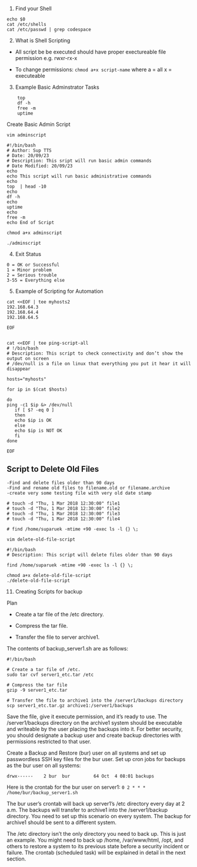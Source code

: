 1. Find your Shell
```
echo $0
cat /etc/shells
cat /etc/passwd | grep codespace
```

2. What is Shell Scripting
- All script be be executed should have proper exectureable file permission e.g. rwxr-rx-x

- To change permissions:
`chmod a+x script-name`
where
 a = all
 x = executeable

3. Example Basic Adminstrator Tasks
```
    top
    df -h
    free -m
    uptime
``` 
Create Basic Admin Script

`vim adminscript`

```
#!/bin/bash
# Author: Sup TTS
# Date: 20/09/23
# Description: This sript will run basic admin commands
# Date Modified: 20/09/23
echo 
echo This script will run basic administrative commands
echo 
top  | head -10
echo
df -h 
echo 
uptime
echo 
free -m
echo End of Script
```

`chmod a+x adminscript`

`./adminscript`

4. Exit Status
```
0 = OK or Successful
1 = Minor problem
2 = Serious trouble
3-55 = Everything else
```

5. Example of Scripting for Automation
```
cat <<EOF | tee myhosts2
192.168.64.3
192.168.64.4
192.168.64.5

EOF

```

```

cat <<EOF | tee ping-script-all
# !/bin/bash
# Description: This script to check connectivity and don’t show the output on screen
# /dev/null is a file on linux that everything you put it hear it will disappear

hosts="myhosts"

for ip in $(cat $hosts)

do 
ping -c1 $ip &> /dev/null
   if [ $? -eq 0 ]
   then
   echo $ip is OK
   else
   echo $ip is NOT OK
   fi
done

EOF

```
## Script to Delete Old Files
```
-Find and delete files older than 90 days
-Find and rename old files to filename.old or filename.archive
-create very some testing file with very old date stamp

# touch -d "Thu, 1 Mar 2018 12:30:00" file1
# touch -d "Thu, 1 Mar 2018 12:30:00" file2
# touch -d "Thu, 1 Mar 2018 12:30:00" file3
# touch -d "Thu, 1 Mar 2018 12:30:00" file4

# find /home/suparuek -mtime +90 -exec ls -l {} \;
```
`vim delete-old-file-script`

```
#!/bin/bash
# Description: This script will delete files older than 90 days

find /home/suparuek -mtime +90 -exec ls -l {} \;
```
```
chmod a+x delete-old-file-script
./delete-old-file-script
```

11. Creating Scripts for backup

Plan

- Create a tar file of the /etc directory.

- Compress the tar file.

- Transfer the file to server archive1.

The contents of backup_server1.sh are as follows:
```
#!/bin/bash

# Create a tar file of /etc.
sudo tar cvf server1_etc.tar /etc

# Compress the tar file
gzip -9 server1_etc.tar

# Transfer the file to archive1 into the /server1/backups directory
scp server1_etc.tar.gz archive1:/server1/backups
```

Save the file, give it execute permission, and it’s ready to use. The /server1/backups directory on the archive1 system should be executable and writeable by the user placing the backups into it. For better security, you should designate a backup user and create backup directories with permissions restricted to that user.

Create a Backup and Restore (bur) user on all systems and set up passwordless SSH key files for the bur user. Set up cron jobs for backups as the bur user on all systems:

`drwx------    2 bur  bur         64 Oct  4 08:01 backups`

Here is the crontab for the bur user on server1:
`0 2 * * * /home/bur/backup_server1.sh`

The bur user’s crontab will back up server1’s /etc directory every day at 2 a.m. The backups will transfer to archive1 into the /server1/backup directory. You need to set up this scenario on every system. The backup for archive1 should be sent to a different system.

The /etc directory isn’t the only directory you need to back up. This is just an example. You might need to back up /home, /var/www/html, /opt, and others to restore a system to its previous state before a security incident or failure. The crontab (scheduled task) will be explained in detail in the next section.

